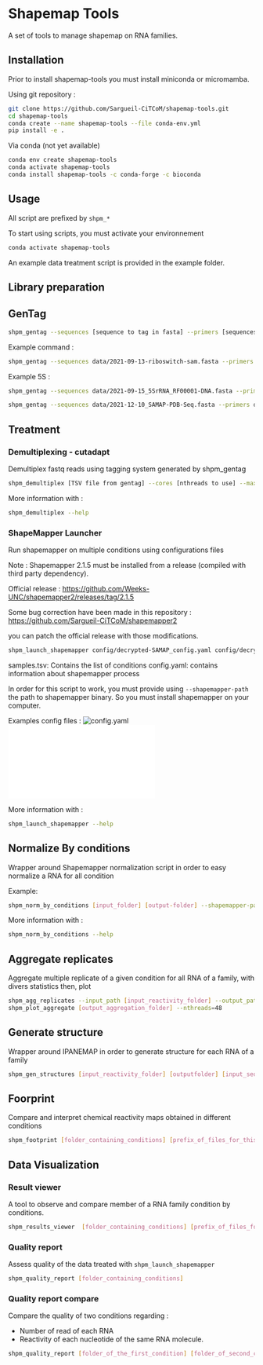 Shapemap Tools
==============
A set of tools to manage shapemap on RNA families.

## Installation 

Prior to install shapemap-tools you must install miniconda or micromamba.

Using git repository :

```bash
git clone https://github.com/Sargueil-CiTCoM/shapemap-tools.git 
cd shapemap-tools
conda create --name shapemap-tools --file conda-env.yml
pip install -e .
```

Via conda (not yet available)

```bash
conda env create shapemap-tools
conda activate shapemap-tools
conda install shapemap-tools -c conda-forge -c bioconda
```

## Usage 

All script are prefixed by `shpm_*`

To start using scripts, you must activate your environnement
```bash
conda activate shapemap-tools
```

An example data treatment script is provided in the example folder.


## Library preparation
## GenTag 

```bash
shpm_gentag --sequences [sequence to tag in fasta] --primers [sequences of primers in fasta] --tags [tags to use in fasta] --prefix [prefix for sequence ids] --output=[Output file].tsv

```

Example command :
```bash
shpm_gentag --sequences data/2021-09-13-riboswitch-sam.fasta --primers data/2021-08-31-primer-aptamer-sam.fasta --tags data/barcodes-10bp-4dist-ashlock.fasta --prefix RIBOSAMN --output=2021-09-15-tagged-riboswitch-sam.tsv
```

Example 5S :
```bash
shpm_gentag --sequences data/2021-09-15_5SrRNA_RF00001-DNA.fasta --primers data/2021-10-11-primer-5SrRNA.fasta --tags data/barcodes-10bp-5dist-ashlock.fasta --prefix rRNA5S --output 2021-10-11-tagged-5SrRNA.tsv
```

```bash
shpm_gentag --sequences data/2021-12-10_SAMAP-PDB-Seq.fasta --primers data/2021-08-31-primer-aptamer-sam.fasta --tags data/barcodes-10bp-5dist-ashlock.fasta --prefix SAMAP-PDB --output output/2021-12-10-tagged-SAMAP-PDB.tsv --remainingtags output/2021-12-10_remain-after-1st-design

```


## Treatment
### Demultiplexing - cutadapt

Demultiplex fastq reads using tagging system generated by shpm_gentag

```bash
shpm_demultiplex [TSV file from gentag] --cores [nthreads to use] --max-errors 1 --output_path [Output folder for demultiplexed reads]  --folder [fastq files folder]
```

More information with :

```bash
shpm_demultiplex --help
```

### ShapeMapper Launcher

Run shapemapper on multiple conditions using configurations files 

Note : Shapemapper 2.1.5 must be installed from a release (compiled with third party dependency). 

Official release : https://github.com/Weeks-UNC/shapemapper2/releases/tag/2.1.5

Some bug correction have been made in this repository : https://github.com/Sargueil-CiTCoM/shapemapper2

you can patch the official release with those modifications.


```bash
shpm_launch_shapemapper config/decrypted-SAMAP_config.yaml config/decrypted-SAMAP_samples.tsv  --shapemapper-path [path to shapemapper dir]/shapemapper --dnerase=True --verbose=True --nthreads=48

```

samples.tsv: Contains the list of conditions
config.yaml: contains information about shapemapper process

In order for this script to work, you must provide using `--shapemapper-path` the path to shapemapper binary. So you must install shapemapper on your computer.

Examples config files :
![config.yaml](example/decrypted/config/decrypted-SAMAP_config.yaml)
![samples.tsv](example/decrypted/config/decrypted-SAMAP_samples.tsv)


More information with :
```bash
shpm_launch_shapemapper --help
```

## Normalize By conditions

Wrapper around Shapemapper normalization script in order to easy normalize a RNA for all condition

Example:
```bash
shpm_norm_by_conditions [input_folder] [output-folder] --shapemapper-path [path to shapemapper dir] --condition-prefix [prefix of molecules] --mode [all, conditions, conditions-reps] --render-figure=False --nthreads=48
```


More information with :
```bash
shpm_norm_by_conditions --help
```


## Aggregate replicates

Aggregate multiple replicate of a given condition for all RNA of a family, with divers statistics
then, plot

```bash
shpm_agg_replicates --input_path [input_reactivity_folder] --output_path [output_aggregation_folder] --config_path config/config.yaml
shpm_plot_aggregate [output_aggregation_folder] --nthreads=48
```


## Generate structure

Wrapper around IPANEMAP in order to generate structure for each RNA of a family

```bash
shpm_gen_structures [input_reactivity_folder] [outputfolder] [input_sequences] --nthreads=24
```

## Foorprint

Compare and interpret chemical reactivity maps obtained in different conditions

```bash
shpm_footprint [folder_containing_conditions] [prefix_of_files_for_this_family] [condition1] [condition2] --nthreads=24
```

## Data Visualization

### Result viewer

A tool to observe and compare member of a RNA family condition by conditions.

```bash
shpm_results_viewer  [folder_containing_conditions] [prefix_of_files_for_this_family]
```


### Quality report 

Assess quality of the data treated with `shpm_launch_shapemapper`

```bash
shpm_quality_report [folder_containing_conditions]
```

### Quality report compare

Compare the quality of two conditions regarding : 
- Number of read of each RNA
- Reactivity of each nucleotide of the same RNA molecule.

```bash
shpm_quality_report [folder_of_the_first_condition] [folder_of_second_condition]
```
